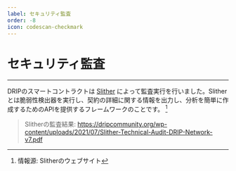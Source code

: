 ```yaml
---
label: セキュリティ監査
order: -8
icon: codescan-checkmark
---
```


# セキュリティ監査
---
DRIPのスマートコントラクトは [Slither](https://github.com/crytic/slither) によって監査実行を行いました。Slitherとは脆弱性検出器を実行し、契約の詳細に関する情報を出力し、分析を簡単に作成するためのAPIを提供するフレームワークのことです。 [^1]

>Slitherの監査結果:
>https://dripcommunity.org/wp-content/uploads/2021/07/Slither-Technical-Audit-DRIP-Network-v7.pdf

[^1]: 情報源: Slitherのウェブサイト
